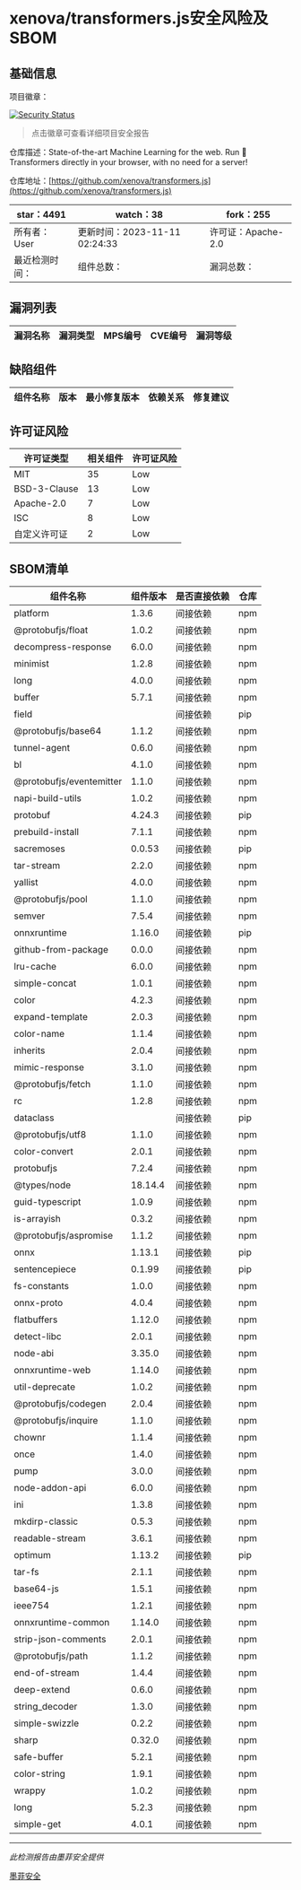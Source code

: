 # xenova/transformers.js安全风险及SBOM

## 基础信息

项目徽章：

[![Security Status](https://www.murphysec.com/platform3/v31/badge/1723417187934228480.svg)](https://www.murphysec.com/console/report/1698042237057368064/1723417187934228480)

> 点击徽章可查看详细项目安全报告

仓库描述：State-of-the-art Machine Learning for the web. Run 🤗 Transformers directly in your browser, with no need for a server!

仓库地址：[https://github.com/xenova/transformers.js](https://github.com/xenova/transformers.js)

| star：4491 | watch：38 | fork：255 |
| ----------- | -------------- | ------------ |
| 所有者：User | 更新时间：2023-11-11 02:24:33 | 许可证：Apache-2.0 |
| 最近检测时间： | 组件总数： | 漏洞总数： |




## 漏洞列表

| 漏洞名称 | 漏洞类型 | MPS编号 | CVE编号 | 漏洞等级 |
| ------- | ------ | ------- | ------ | ----- |





## 缺陷组件

| 组件名称 | 版本 | 最小修复版本 | 依赖关系 | 修复建议 |
| -------- | ---- | ------------ | -------- | -------- |





## 许可证风险

| 许可证类型 | 相关组件 | 许可证风险 |
| ---------- | -------- | ---------- |
|MIT|35|Low|
|BSD-3-Clause|13|Low|
|Apache-2.0|7|Low|
|ISC|8|Low|
|自定义许可证|2|Low|




## SBOM清单

| 组件名称 | 组件版本 | 是否直接依赖 | 仓库 |
| -------- | -------- | ------------ | ---- |
|platform|1.3.6|间接依赖|npm|
|@protobufjs/float|1.0.2|间接依赖|npm|
|decompress-response|6.0.0|间接依赖|npm|
|minimist|1.2.8|间接依赖|npm|
|long|4.0.0|间接依赖|npm|
|buffer|5.7.1|间接依赖|npm|
|field||间接依赖|pip|
|@protobufjs/base64|1.1.2|间接依赖|npm|
|tunnel-agent|0.6.0|间接依赖|npm|
|bl|4.1.0|间接依赖|npm|
|@protobufjs/eventemitter|1.1.0|间接依赖|npm|
|napi-build-utils|1.0.2|间接依赖|npm|
|protobuf|4.24.3|间接依赖|pip|
|prebuild-install|7.1.1|间接依赖|npm|
|sacremoses|0.0.53|间接依赖|pip|
|tar-stream|2.2.0|间接依赖|npm|
|yallist|4.0.0|间接依赖|npm|
|@protobufjs/pool|1.1.0|间接依赖|npm|
|semver|7.5.4|间接依赖|npm|
|onnxruntime|1.16.0|间接依赖|pip|
|github-from-package|0.0.0|间接依赖|npm|
|lru-cache|6.0.0|间接依赖|npm|
|simple-concat|1.0.1|间接依赖|npm|
|color|4.2.3|间接依赖|npm|
|expand-template|2.0.3|间接依赖|npm|
|color-name|1.1.4|间接依赖|npm|
|inherits|2.0.4|间接依赖|npm|
|mimic-response|3.1.0|间接依赖|npm|
|@protobufjs/fetch|1.1.0|间接依赖|npm|
|rc|1.2.8|间接依赖|npm|
|dataclass||间接依赖|pip|
|@protobufjs/utf8|1.1.0|间接依赖|npm|
|color-convert|2.0.1|间接依赖|npm|
|protobufjs|7.2.4|间接依赖|npm|
|@types/node|18.14.4|间接依赖|npm|
|guid-typescript|1.0.9|间接依赖|npm|
|is-arrayish|0.3.2|间接依赖|npm|
|@protobufjs/aspromise|1.1.2|间接依赖|npm|
|onnx|1.13.1|间接依赖|pip|
|sentencepiece|0.1.99|间接依赖|pip|
|fs-constants|1.0.0|间接依赖|npm|
|onnx-proto|4.0.4|间接依赖|npm|
|flatbuffers|1.12.0|间接依赖|npm|
|detect-libc|2.0.1|间接依赖|npm|
|node-abi|3.35.0|间接依赖|npm|
|onnxruntime-web|1.14.0|间接依赖|npm|
|util-deprecate|1.0.2|间接依赖|npm|
|@protobufjs/codegen|2.0.4|间接依赖|npm|
|@protobufjs/inquire|1.1.0|间接依赖|npm|
|chownr|1.1.4|间接依赖|npm|
|once|1.4.0|间接依赖|npm|
|pump|3.0.0|间接依赖|npm|
|node-addon-api|6.0.0|间接依赖|npm|
|ini|1.3.8|间接依赖|npm|
|mkdirp-classic|0.5.3|间接依赖|npm|
|readable-stream|3.6.1|间接依赖|npm|
|optimum|1.13.2|间接依赖|pip|
|tar-fs|2.1.1|间接依赖|npm|
|base64-js|1.5.1|间接依赖|npm|
|ieee754|1.2.1|间接依赖|npm|
|onnxruntime-common|1.14.0|间接依赖|npm|
|strip-json-comments|2.0.1|间接依赖|npm|
|@protobufjs/path|1.1.2|间接依赖|npm|
|end-of-stream|1.4.4|间接依赖|npm|
|deep-extend|0.6.0|间接依赖|npm|
|string_decoder|1.3.0|间接依赖|npm|
|simple-swizzle|0.2.2|间接依赖|npm|
|sharp|0.32.0|间接依赖|npm|
|safe-buffer|5.2.1|间接依赖|npm|
|color-string|1.9.1|间接依赖|npm|
|wrappy|1.0.2|间接依赖|npm|
|long|5.2.3|间接依赖|npm|
|simple-get|4.0.1|间接依赖|npm|


------

*此检测报告由墨菲安全提供*

[墨菲安全](www.murphysec.com)